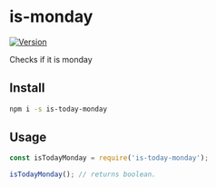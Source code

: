 # is-monday
[![Version](https://img.shields.io/npm/v/is-today-monday.svg?maxAge=3600)](https://www.npmjs.com/package/is-today-monday)

Checks if it is monday

## Install

```bash
npm i -s is-today-monday
```

## Usage

```js
const isTodayMonday = require('is-today-monday');

isTodayMonday(); // returns boolean.
```